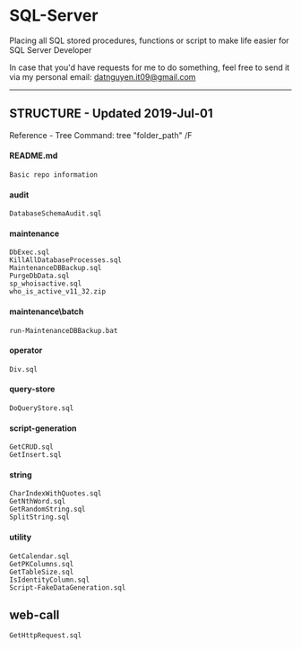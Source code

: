 # SQL-Server


Placing all SQL stored procedures, functions or script to make life easier for SQL Server Developer

In case that you'd have requests for me to do something, feel free to send it via my personal email: datnguyen.it09@gmail.com


--------------------------------------------

## STRUCTURE - Updated 2019-Jul-01
Reference - Tree Command: tree "folder_path" /F

#### README.md
	Basic repo information
#### audit
    DatabaseSchemaAudit.sql
#### maintenance
	DbExec.sql
	KillAllDatabaseProcesses.sql
	MaintenanceDBBackup.sql
	PurgeDbData.sql
	sp_whoisactive.sql
	who_is_active_v11_32.zip
####	maintenance\batch
	run-MaintenanceDBBackup.bat
#### operator
	Div.sql
#### query-store
    DoQueryStore.sql
#### script-generation
    GetCRUD.sql
    GetInsert.sql
#### string
    CharIndexWithQuotes.sql
    GetNthWord.sql
    GetRandomString.sql
    SplitString.sql
#### utility
    GetCalendar.sql
    GetPKColumns.sql
    GetTableSize.sql
    IsIdentityColumn.sql
    Script-FakeDataGeneration.sql
## web-call
	GetHttpRequest.sql
